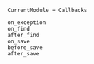 ```@meta
CurrentModule = Callbacks
```


```@docs
on_exception
on_find
after_find
on_save
before_save
after_save
```
